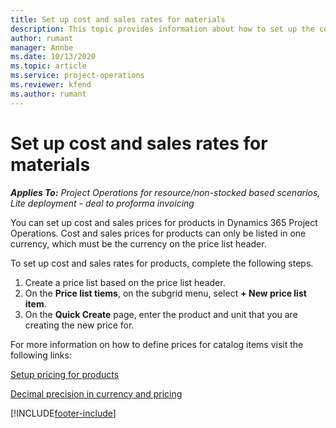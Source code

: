 ```yaml
---
title: Set up cost and sales rates for materials
description: This topic provides information about how to set up the cost and sales rates for materials used on projects. 
author: rumant
manager: Annbe
ms.date: 10/13/2020
ms.topic: article
ms.service: project-operations
ms.reviewer: kfend 
ms.author: rumant
---
```


# Set up cost and sales rates for materials

_**Applies To:** Project Operations for resource/non-stocked based scenarios, Lite deployment - deal to proforma invoicing_

You can set up cost and sales prices for products in Dynamics 365 Project Operations. Cost and sales prices for products can only be listed in one currency, which must be the currency on the price list header.

To set up cost and sales rates for products, complete the following steps. 

1. Create a price list based on the price list header. 
2. On the **Price list tiems**, on the subgrid menu, select **+ New price list item**. 
3. On the **Quick Create** page, enter the product and unit that you are creating the new price for.

For more information on how to define prices for catalog items visit the following links:

[Setup pricing for products](https://docs.microsoft.com/en-us/dynamics365/sales-enterprise/create-price-lists-price-list-items-define-pricing-products)

[Decimal precision in currency and pricing](https://docs.microsoft.com/en-us/dynamics365/sales-enterprise/decimal-precision-currency-pricing)

[!INCLUDE[footer-include](../includes/footer-banner.md)]
